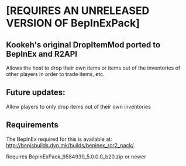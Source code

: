﻿# [REQUIRES AN UNRELEASED VERSION OF BepInExPack]

## Kookeh's original DropItemMod ported to BepInEx and R2API

Allows the host to drop their own items or items out of the inventories of other players in order to trade items, etc.

## Future updates:
Allow players to only drop items out of their own inventories

## Requirements

The BepInEx required for this is available at: http://bepisbuilds.dyn.mk/builds/bepinex_ror2_pack/. 

Requires BepInExPack_9584930_5.0.0.0_b20.zip or newer